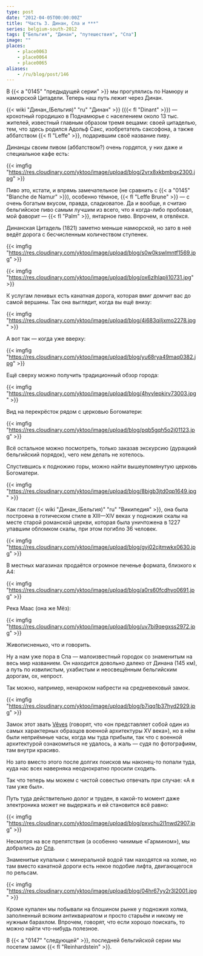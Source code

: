 ```yaml
---
type: post
date: "2012-04-05T00:00:00Z"
title: "Часть 3. Динан, Спа и ***"
series: belgium-south-2012
tags: ["Бельгия", "Динан", "путешествия", "Спа"]
image: ""
places:
    - place0063
    - place0064
    - place0065
aliases:
    - /ru/blog/post/146
---
```


В {{< a "0145" "предыдущей серии" >}} мы прогулялись по Намюру и намюрской Цитадели. Теперь наш путь лежит через Динан.

{{< wiki "Динан_(Бельгия)" "ru" "Динан" >}} ({{< fl "Dinant" >}}) — крохотный городишко в Поднамюрье с населением около 13 тыс. жителей, известный главным образом тремя вещами: своей цитаделью, тем, что здесь родился Адольф Сакс, изобретатель саксофона, а также аббатством {{< fl "Leffe" >}}, подарившим своё название пиву.

<!--more-->

Динанцы своим пивом (аббатством?) очень гордятся, у них даже и специальное кафе есть:

{{< imgfig "https://res.cloudinary.com/yktoo/image/upload/blog/2vrx8xkbmbgx2300.jpg" >}}

Пиво это, кстати, и впрямь замечательное (не сравнить с {{< a "0145" "Blanche de Namur" >}}), особенно тёмное, {{< fl "Leffe Brune" >}} — с очень богатым вкусом, правда, сладковатое. Да и вообще, я считаю бельгийское пиво самым лучшим из всего, что я когда-либо пробовал, мой фаворит — {{< fl "Palm" >}}, янтарное пиво. Впрочем, я отвлёкся.

Динанская Цитадель (1821) заметно меньше намюрской, но зато в неё ведёт дорога с бесчисленным количеством ступенек.

{{< imgfig "https://res.cloudinary.com/yktoo/image/upload/blog/s0w0kswlmntf1569.jpg" >}}

{{< imgfig "https://res.cloudinary.com/yktoo/image/upload/blog/ox6zlhlapli10731.jpg" >}}

К услугам ленивых есть канатная дорога, которая вмиг домчит вас до самой вершины. Так она выглядит, когда вы ещё внизу:

{{< imgfig "https://res.cloudinary.com/yktoo/image/upload/blog/4i683qiljxmo2278.jpg" >}}

А вот так — когда уже вверху:

{{< imgfig "https://res.cloudinary.com/yktoo/image/upload/blog/yu68rya49maq0382.jpg" >}}

Ещё сверху можно получить традиционный обзор города:

{{< imgfig "https://res.cloudinary.com/yktoo/image/upload/blog/4hyvlepkirv73003.jpg" >}}

Вид на перекрёсток рядом с церковью Богоматери:

{{< imgfig "https://res.cloudinary.com/yktoo/image/upload/blog/pqb5gqh5o2j01123.jpg" >}}

Всё остальное можно посмотреть, только заказав экскурсию (дурацкий бельгийский порядок), чего нем делать не хотелось.

Спустившись к подножию горы, можно найти вышеупомянутую церковь Богоматери.

{{< imgfig "https://res.cloudinary.com/yktoo/image/upload/blog/8bigb3jtd0qp1649.jpg" >}}

Как гласит {{< wiki "Динан_(Бельгия)" "ru" "Википедия" >}}, она была построена в готическом стиле в XIII—XIV веках у подножия скалы на месте старой романской церкви, которая была уничтожена в 1227 упавшим обломком скалы, при этом погибло 36 человек.

{{< imgfig "https://res.cloudinary.com/yktoo/image/upload/blog/gyi02cjtmwkx0630.jpg" >}}

В местных магазинах продаётся огромное печенье формата, близкого к А4:

{{< imgfig "https://res.cloudinary.com/yktoo/image/upload/blog/a0rs60fcdhyo0691.jpg" >}}

Река Маас (она же Мёз):

{{< imgfig "https://res.cloudinary.com/yktoo/image/upload/blog/uv7bi9qegxss2972.jpg" >}}

Живописненько, что и говорить.

Ну а нам уже пора в Спа — малоизвестный городок со знаменитым на весь мир названием. Он находится довольно далеко от Динана (145 км), а путь по извилистым, ухабистым и неосвещённым бельгийским дорогам, ох, непрост.

Так можно, например, ненароком набрести на средневековый замок.

{{< imgfig "https://res.cloudinary.com/yktoo/image/upload/blog/b7iqq1b37hyd2929.jpg" >}}

Замок этот звать [Vêves](http://www.chateau-de-veves.be/) (говорят, что «он представляет собой один из самых характерных образцов военной архитектуры XV века»), но в нём были неприёмные часы, когда мы туда прибыли, так что с военной архитектурой ознакомиться не удалось, а жаль — судя по фотографиям, там внутри красиво.

Но зато вместо этого после долгих поисков мы наконец-то попали туда, куда нас всех наверняка неоднократно просили сходить.

Так что теперь мы можем с чистой совестью отвечать при случае: «А я там уже был».

Путь туда действительно долог и труден, в какой-то момент даже электроника может не выдержать и ей становится всё равно:

{{< imgfig "https://res.cloudinary.com/yktoo/image/upload/blog/pxvchu2l1nwd2907.jpg" >}}

Несмотря на все препятствия (а особенно чинимые «Гармином»), мы добрались до [Спа](http://www.spa-info.be/).

Знаменитые купальни с минеральной водой там находятся на холме, но там вместо канатной дороги есть некое подобие лифта, двигающегося по рельсам.

{{< imgfig "https://res.cloudinary.com/yktoo/image/upload/blog/04hr67yy2r3l2001.jpg" >}}

Кроме купален мы побывали на блошином рынке у подножия холма, заполненный всяким антиквариатом и просто старьём и никому не нужным барахлом. Впрочем, говорят, что если хорошо поискать, то можно найти что-нибудь полезное.

В {{< a "0147" "следующей" >}}, последней бельгийской серии мы посетим замок {{< fl "Reinhardstein" >}}.
